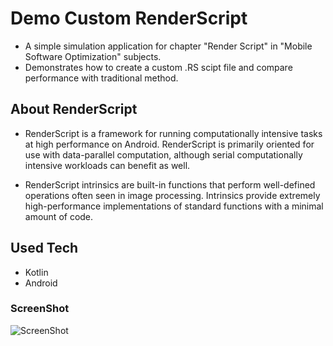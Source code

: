 # Demo Custom RenderScript
- A simple simulation application for chapter "Render Script" in "Mobile Software Optimization" subjects.
- Demonstrates how to create a custom .RS scipt file and compare performance with traditional method.

## About RenderScript
- RenderScript is a framework for running computationally intensive tasks at high performance on Android. 
RenderScript is primarily oriented for use with data-parallel computation, although serial computationally intensive workloads can benefit as well.

- RenderScript intrinsics are built-in functions that perform well-defined operations often seen in image processing. 
Intrinsics provide extremely high-performance implementations of standard functions with a minimal amount of code.

## Used Tech
- Kotlin
- Android

### ScreenShot

![ScreenShot](https://i.imgur.com/B0BeGjo.png)
